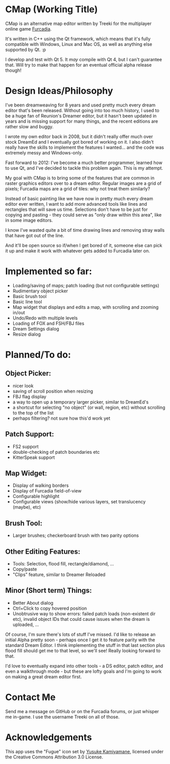 CMap (Working Title)
====================

CMap is an alternative map editor written by Treeki for the multiplayer online
game [Furcadia][furc].

[furc]: http://www.furcadia.com

It's written in C++ using the Qt framework, which means that it's fully
compatible with Windows, Linux and Mac OS, as well as anything else supported
by Qt. :p

I develop and test with Qt 5. It *may* compile with Qt 4, but I can't
guarantee that. Will try to make that happen for an eventual official alpha
release though!

# Design Ideas/Philosophy

I've been dreamweaving for 8 years and used pretty much every dream editor
that's been released. Without going into too much history, I used to be a huge
fan of Reunion's Dreamer editor, but it hasn't been updated in years and is
missing support for many things, and the recent editions are rather slow and
buggy.

I wrote my own editor back in 2008, but it didn't really offer much over stock
DreamEd and I eventually got bored of working on it. I also didn't really have
the skills to implement the features I wanted... and the code was extremely
messy and Windows-only.

Fast forward to 2012: I've become a much better programmer, learned how to use
Qt, and I've decided to tackle this problem again. This is my attempt.

My goal with CMap is to bring some of the features that are common in raster
graphics editors over to a dream editor. Regular images are a grid of pixels;
Furcadia maps are a grid of tiles: why not treat them similarly?

Instead of basic painting like we have now in pretty much every dream editor
ever written, I want to add more advanced tools like lines and rectangles that
will save us time. Selections don't have to be just for copying and pasting -
they could serve as "only draw within this area", like in some image editors.

I know I've wasted quite a bit of time drawing lines and removing stray walls
that have got out of the line.

And it'll be open source so if/when I get bored of it, someone else can pick
it up and make it work with whatever gets added to Furcadia later on.


# Implemented so far:

- Loading/saving of maps; patch loading (but not configurable settings)
- Rudimentary object picker
- Basic brush tool
- Basic line tool
- Map widget that displays and edits a map, with scrolling and zooming in/out
- Undo/Redo with multiple levels
- Loading of FOX and FSH/FBJ files
- Dream Settings dialog
- Resize dialog


# Planned/To do:

## Object Picker:

- nicer look
- saving of scroll position when resizing
- FBJ flag display
- a way to open up a temporary larger picker, similar to DreamEd's
- a shortcut for selecting "no object" (or wall, region, etc) without
  scrolling to the top of the list
- perhaps filtering? not sure how this'd work yet

## Patch Support:

- FS2 support
- double-checking of patch boundaries etc
- KitterSpeak support

## Map Widget:

- Display of walking borders
- Display of Furcadia field-of-view
- Configurable highlight
- Configurable views (show/hide various layers, set translucency (maybe), etc)

## Brush Tool:

- Larger brushes; checkerboard brush with two parity options

## Other Editing Features:

- Tools: Selection, flood fill, rectangle/diamond, ...
- Copy/paste
- "Clips" feature, similar to Dreamer Reloaded

## Minor (Short term) Things:

- Better About dialog
- Ctrl+Click to copy hovered position
- Unobtrusive way to show errors: failed patch loads (non-existent dir etc),
  invalid object IDs that could cause issues when the dream is uploaded, ...

Of course, I'm sure there's lots of stuff I've missed. I'd like to release an
initial Alpha pretty soon - perhaps once I get it to feature parity with the
standard Dream Editor. I think implementing the stuff in that last section
plus flood fill should get me to that level, so we'll see! Really looking
forward to that.

I'd love to eventually expand into other tools - a DS editor, patch editor,
and even a walkthrough mode - but these are lofty goals and I'm going to work
on making a great dream editor first.


# Contact Me

Send me a message on GitHub or on the Furcadia forums, or just whisper me
in-game. I use the username Treeki on all of those.

# Acknowledgements

This app uses the "Fugue" icon set by [Yusuke Kamiyamane][yk], licensed under
the Creative Commons Attribution 3.0 License.

[yk]: http://p.yusukekamiyamane.com

